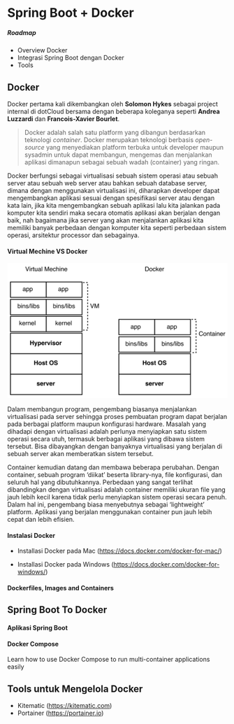 # Spring Boot + Docker #

##### Roadmap #####

* Overview Docker
* Integrasi Spring Boot dengan Docker
* Tools

## Docker ##

Docker pertama kali dikembangkan oleh **Solomon Hykes** sebagai project internal di dotCloud bersama dengan beberapa koleganya seperti **Andrea Luzzardi** dan **Francois-Xavier Bourlet**. 

> Docker adalah salah satu platform yang dibangun berdasarkan teknologi *container*. Docker merupakan teknologi berbasis *open-source* yang menyediakan platform terbuka untuk developer maupun sysadmin untuk dapat membangun, mengemas dan menjalankan aplikasi dimanapun sebagai sebuah wadah (container) yang ringan.

Docker berfungsi sebagai virtualisasi sebuah sistem operasi atau sebuah server atau sebuah web server atau bahkan sebuah database server, dimana dengan menggunakan virtualisasi ini, diharapkan developer dapat mengembangkan aplikasi sesuai dengan spesifikasi server atau dengan kata lain, jika kita mengembangkan sebuah aplikasi lalu kita jalankan pada komputer kita sendiri maka secara otomatis aplikasi akan berjalan dengan baik, nah bagaimana jika server yang akan menjalankan aplikasi kita memiliki banyak perbedaan dengan komputer kita seperti perbedaan sistem operasi, arsitektur processor dan sebagainya.


#### Virtual Mechine VS Docker ####

![docker-vm](img/docker-vm.jpg)

Dalam membangun program, pengembang biasanya menjalankan virtualisasi pada server sehingga proses pembuatan program dapat berjalan pada berbagai platform maupun konfigurasi hardware. Masalah yang dihadapi dengan virtualisasi adalah perlunya menyiapkan satu sistem operasi secara utuh, termasuk berbagai aplikasi yang dibawa sistem tersebut. Bisa dibayangkan dengan banyaknya virtualisasi yang berjalan di sebuah server akan memberatkan sistem tersebut.

Container kemudian datang dan membawa beberapa perubahan. Dengan container, sebuah program ‘diikat’ beserta library-nya, file konfigurasi, dan seluruh hal yang dibutuhkannya. Perbedaan yang sangat terlihat dibandingkan dengan virtualisasi adalah container memiliki ukuran file yang jauh lebih kecil karena tidak perlu menyiapkan sistem operasi secara penuh. Dalam hal ini, pengembang biasa menyebutnya sebagai ‘lightweight’ platform. Aplikasi yang berjalan menggunakan container pun jauh lebih cepat dan lebih efisien.

#### Instalasi Docker ####

- Installasi Docker pada Mac 
    (https://docs.docker.com/docker-for-mac/)
    
- Installasi Docker pada Windows
    (https://docs.docker.com/docker-for-windows/)

#### Dockerfiles, Images and Containers ####

## Spring Boot To Docker ##

#### Aplikasi Spring Boot ####

#### Docker Compose ####

Learn how to use Docker Compose to run multi-container applications easily


## Tools untuk Mengelola Docker ##

- Kitematic (https://kitematic.com)
- Portainer (https://portainer.io)